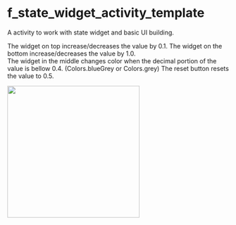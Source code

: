 # f_state_widget_activity_template

A activity to work with state widget and basic UI building.     

The widget on top increase/decreases the value by 0.1. The widget on the bottom increase/decreases the value by 1.0.    
The widget in the middle changes color when the decimal portion of the value is bellow 0.4. (Colors.blueGrey or Colors.grey)
The reset button resets the value to 0.5.   


<img src=https://github.com/augustosalazar/f_state_widget_activity/assets/4458129/3a61ffe0-21da-42be-95ed-978a081c0c41 width="300" />
